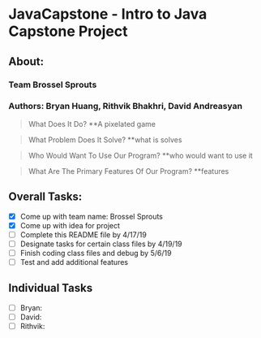 # JavaCapstone - Intro to Java Capstone Project

## About:
### Team Brossel Sprouts
### Authors: Bryan Huang, Rithvik Bhakhri, David Andreasyan

> What Does It Do? **A pixelated game

> What Problem Does It Solve? **what is solves

> Who Would Want To Use Our Program? **who would want to use it

> What Are The Primary Features Of Our Program? **features

## Overall Tasks:
- [x] Come up with team name: Brossel Sprouts
- [x] Come up with idea for project
- [ ] Complete this README file by 4/17/19
- [ ] Designate tasks for certain class files by 4/19/19
- [ ] Finish coding class files and debug by 5/6/19
- [ ] Test and add additional features

## Individual Tasks
- [ ] Bryan: 
- [ ] David:
- [ ] Rithvik:
